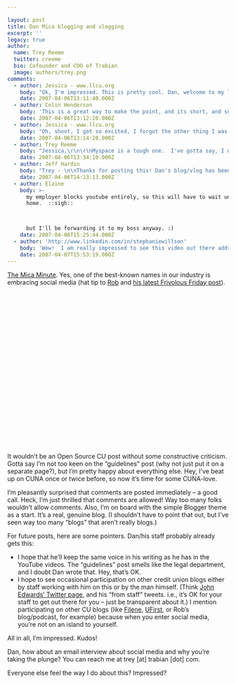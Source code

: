 ```yaml
---

layout: post
title: Dan Mica blogging and vlogging
excerpt: ''
legacy: true
author:
  name: Trey Reeme
  twitter: creeme
  bio: Cofounder and COO of Trabian
  image: authors/trey.png
comments:
  - author: Jessica - www.llcu.org
    body: "Ok, I'm impressed. This is pretty cool. Dan, welcome to my list of \"favorites.\" What an excellent way for the leader of all leaders to take the bull by the horns! \r\n\r\nThis is such an excellent . . . I'm lacking in words I'm in such awe! I mean, with all the controversy over social media, what we should and shouldn't use, how it should be done, who should be responding to who, etc. etc. etc. . . . he just sets it out there. \"Hey, this is what I'm doing.\" And he's not just the rest of us out there who hope to make a difference. He's someone in a REAL position to make a difference! What a HUGE move in the right direction! "
    date: 2007-04-06T13:11:40.000Z
  - author: Colin Henderson
    body: 'This is a great way to make the point, and its short, and succinct, with nice use of a chart too.'
    date: 2007-04-06T13:12:20.000Z
  - author: Jessica - www.llcu.org
    body: "Oh, shoot, I got so excited, I forgot the other thing I was gonna comment on. \r\n\r\nTrey, I noticed that you posted a comment on \"The Mica Minute\" asking Dan about his responses from the You Tube videos. I'd be interested to hear the answer to this. I am having a REALLY hard time getting anyone to respond to my blogs on myspace. I'm not sure if I'm doing it wrong, or if nobody wants to share, or what. I know people are reading it because I'm getting about 20 views a day or more. But I'm getting no feedback. Any suggestions?"
    date: 2007-04-06T13:14:20.000Z
  - author: Trey Reeme
    body: "Jessica,\r\n\r\nMyspace is a tough one.  I've gotta say, I don't have a profile on there.  I created a profile sometime last year,  but I deleted my account after about a day when I discovered that it wasn't for me.  With two blogs (now three, going on four possibly), a podcast (reminds me I gotta record the next one), LinkedIn, now Twitter, whew - I was getting heavy into social media - and Myspace would've been down on my priority list.\r\n\r\nSadly, I didn't know you were posting entries on your Myspace blog until just now.  I've picked up the RSS feed, but to leave a comment, I would have to get a Myspace account again.  For you, I may.  Or I could just vicariously comment through Brent's account (with full disclosure, of course).\r\n\r\nI don't hate myspace.  And I think you're using it as well as any financial institution out there.  You're not alone in having traffic/participation problems.  I've read of a lot of companies finding their profiles aren't getting much traffic - I've also read of anti-corporate backlash by Myspace users.  Same on Second Life, Facebook, and I'd bet we'll hear the same on Twitter soon.\r\n\r\nSo I don't know what the answer is, really.  It depends largely on the demographic you're after.  I believe more traditional blogging (a la Verity) appeals more to Gen X/Y and Myspace might appeal to more of Gen M.  But is Gen M on myspace to learn about finance?"
    date: 2007-04-06T13:34:10.000Z
  - author: Jeff Hardin
    body: "Trey - \n\nThanks for posting this! Dan's blog/vlog has been linked off our NC blogs. \n\nThe video comments are a great way of getting information out to CU people efficiently. The Vlog choice is great as well, because the camera likes Mica, and he's a powerful speaker IMHO. \n\nI'd like to see a little more personal thoughts and reflections from Dan in written form - he seems like a nice guy and I bet people would like to learn a little more about him when the CUNA hat is off his head.\n\nBut it's great that CUNA is taking this step because it will no doubt encourage other CU folks to give Social Media closer scrutiny. \n\nJ"
    date: 2007-04-06T14:13:13.000Z
  - author: Elaine
    body: >-
      my employer blocks youtube entirely, so this will have to wait until I get
      home.  ::sigh::



      but I'll be forwarding it to my boss anyway. :)
    date: 2007-04-06T15:25:44.000Z
  - author: 'http://www.linkedin.com/in/stephaniewillson'
    body: 'Wow!  I am really impressed to see this video out there addressing such a controversial topic.  I liked the message - it was powerful and succinct.'
    date: 2007-04-07T15:53:19.000Z
---
```


<p><a href="http://danmica.blogspot.com/">The Mica Minute</a>.  Yes, one of the best-known names in our industry is embracing social media (hat tip to <a href="http://www.thatcreditunionblog.com">Rob</a> and <a href="http://thatcreditunionblog.wordpress.com/2007/04/06/frivolous-friday-youtube-and-credit-unions/">his latest Frivolous Friday post</a>).</p>
<center><object width="425" height="350"><param name="movie" value="http://www.youtube.com/v/dYNqiapqfDQ"></param><param name="wmode" value="transparent"></param><embed src="http://www.youtube.com/v/dYNqiapqfDQ" type="application/x-shockwave-flash" wmode="transparent" width="425" height="350"></embed></object></center>
<p>It wouldn&#8217;t be an Open Source CU post without some constructive criticism.  Gotta say I&#8217;m not too keen on the &#8220;guidelines&#8221; post (why not just put it on a separate page?), but I&#8217;m pretty happy about everything else.  Hey, I&#8217;ve beat up on <span class="caps">CUNA</span> once or twice before, so now it&#8217;s time for some <span class="caps">CUNA</span>-love.</p>
<p>I&#8217;m pleasantly surprised that comments are posted immediately &#8211; a good call.  Heck, I&#8217;m just thrilled that comments are allowed!  Way too many folks wouldn&#8217;t allow comments.  Also, I&#8217;m on board with the simple Blogger theme as a start.  It&#8217;s a real, genuine blog.  (I shouldn&#8217;t have to point that out, but I&#8217;ve seen way too many &#8220;blogs&#8221; that aren&#8217;t really blogs.)</p>
<p>For future posts, here are some pointers.  Dan/his staff probably already gets this:</p>
<ul>
<li>I hope that he&#8217;ll keep the same voice in his writing as he has in the YouTube videos.  The &#8220;guidelines&#8221; post smells like the legal department, and I doubt Dan wrote that.  Hey, that&#8217;s OK.</li>
<li>I hope to see occasional participation on other credit union blogs either by staff working with him on this or by the man himself.  (Think <a href="http://twitter.com/johnedwards">John Edwards&#8217; Twitter page</a>, and his &#8220;from staff&#8221; tweets. i.e., it&#8217;s OK for your staff to get out there for you &#8211; just be transparent about it.)  I mention participating on other CU blogs (like <a href="http://www.filene.org">Filene</a>, <a href="http://boardcast.typepad.com/">UFirst</a>, or Rob&#8217;s blog/podcast, for example) because when you enter social media, you&#8217;re not on an island to yourself.</li>
</ul>
<p>All in all, I&#8217;m impressed.  Kudos!</p>
<p>Dan, how about an email interview about social media and why you&#8217;re taking the plunge? You can reach me at trey [at] trabian [dot] com.</p>
<p>Everyone else feel the way I do about this?  Impressed?</p>